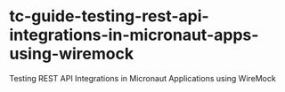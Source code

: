 # tc-guide-testing-rest-api-integrations-in-micronaut-apps-using-wiremock
Testing REST API Integrations in Micronaut Applications using WireMock
